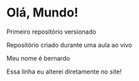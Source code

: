 # Olá, Mundo!
 Primeiro repositório versionado

 Repositório criado durante uma aula ao vivo

Meu nome é bernardo

Essa linha eu alterei diretamente no site!
